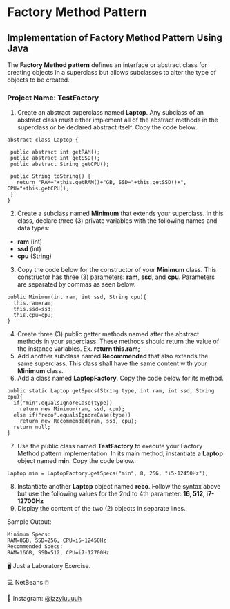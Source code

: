 # Factory Method Pattern
## Implementation of Factory Method Pattern Using Java

The **Factory Method pattern** defines an interface or abstract class for creating objects in a superclass but allows subclasses to alter the type of objects to be created.

### Project Name: **TestFactory**

1. Create an abstract superclass named **Laptop**. Any subclass of an abstract class must either implement all of the abstract methods in the superclass or be declared abstract itself. Copy the code below.
 ``` 
abstract class Laptop {

  public abstract int getRAM();
  public abstract int getSSD();
  public abstract String getCPU();

  public String toString() {
    return "RAM="+this.getRAM()+"GB, SSD="+this.getSSD()+", CPU="+this.getCPU();
  }
}
```
2. Create a subclass named **Minimum** that extends your superclass. In this class, declare three (3) private variables with the following names and data types:
- **ram** (int)
- **ssd** (int)
- **cpu** (String)
3. Copy the code below for the constructor of your **Minimum** class. This constructor has three (3) parameters: **ram**, **ssd**, and **cpu**. Parameters are separated by commas as seen below.
``` 
public Minimum(int ram, int ssd, String cpu){
  this.ram=ram;
  this.ssd=ssd;
  this.cpu=cpu;
}
```
4. Create three (3) public getter methods named after the abstract methods in your superclass. These methods should return the value of the instance variables. Ex. **return this.ram;**
5. Add another subclass named **Recommended** that also extends the same superclass. This class shall have the same content with your **Minimum** class.
6. Add a class named **LaptopFactory**. Copy the code below for its method.
```
public static Laptop getSpecs(String type, int ram, int ssd, String cpu){
  if("min".equalsIgnoreCase(type))
    return new Minimum(ram, ssd, cpu);
  else if("reco".equalsIgnoreCase(type))
    return new Recommended(ram, ssd, cpu);
  return null;
}
```
7. Use the public class named **TestFactory** to execute your Factory Method pattern implementation. In its main method, instantiate a **Laptop** object named **min**. Copy the code below.
```
Laptop min = LaptopFactory.getSpecs("min", 8, 256, "i5-12450Hz");
```
8. Instantiate another **Laptop** object named **reco**. Follow the syntax above but use the following values for the 2nd to 4th parameter: **16, 512, i7-12700Hz**
9. Display the content of the two (2) objects in separate lines. 

Sample Output:
```
Minimum Specs:
RAM=8GB, SSD=256, CPU=i5-12450Hz
Recommended Specs:
RAM=16GB, SSD=512, CPU=i7-12700Hz
```
🖥️ Just a Laboratory Exercise.

💻 NetBeans 🖱️

💙 Instagram: [@izzyluuuuh](https://www.instagram.com/izzyluuuuh/)
